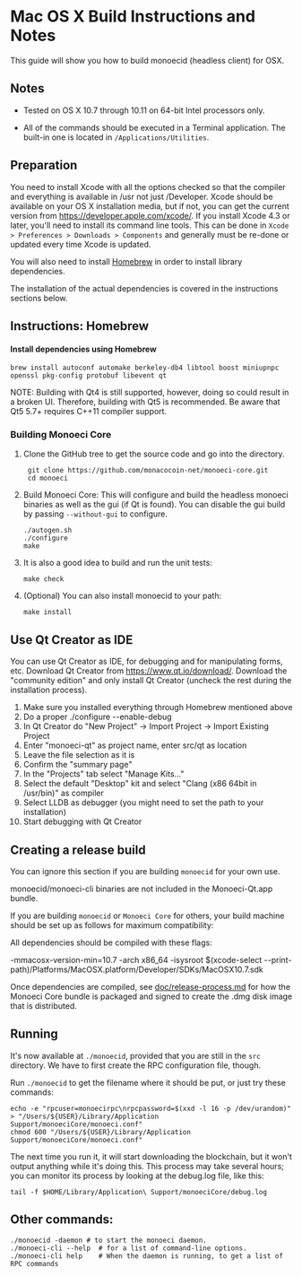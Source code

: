 Mac OS X Build Instructions and Notes
====================================
This guide will show you how to build monoecid (headless client) for OSX.

Notes
-----

* Tested on OS X 10.7 through 10.11 on 64-bit Intel processors only.

* All of the commands should be executed in a Terminal application. The
built-in one is located in `/Applications/Utilities`.

Preparation
-----------

You need to install Xcode with all the options checked so that the compiler
and everything is available in /usr not just /Developer. Xcode should be
available on your OS X installation media, but if not, you can get the
current version from https://developer.apple.com/xcode/. If you install
Xcode 4.3 or later, you'll need to install its command line tools. This can
be done in `Xcode > Preferences > Downloads > Components` and generally must
be re-done or updated every time Xcode is updated.

You will also need to install [Homebrew](http://brew.sh) in order to install library
dependencies.

The installation of the actual dependencies is covered in the instructions
sections below.

Instructions: Homebrew
----------------------

#### Install dependencies using Homebrew

    brew install autoconf automake berkeley-db4 libtool boost miniupnpc openssl pkg-config protobuf libevent qt

NOTE: Building with Qt4 is still supported, however, doing so could result in a broken UI. Therefore, building with Qt5 is recommended. Be aware that Qt5 5.7+ requires C++11 compiler support.

### Building Monoeci Core

1. Clone the GitHub tree to get the source code and go into the directory.

        git clone https://github.com/monacocoin-net/monoeci-core.git
        cd monoeci

2.  Build Monoeci Core:
    This will configure and build the headless monoeci binaries as well as the gui (if Qt is found).
    You can disable the gui build by passing `--without-gui` to configure.

        ./autogen.sh
        ./configure
        make

3.  It is also a good idea to build and run the unit tests:

        make check

4.  (Optional) You can also install monoecid to your path:

        make install

Use Qt Creator as IDE
------------------------
You can use Qt Creator as IDE, for debugging and for manipulating forms, etc.
Download Qt Creator from https://www.qt.io/download/. Download the "community edition" and only install Qt Creator (uncheck the rest during the installation process).

1. Make sure you installed everything through Homebrew mentioned above
2. Do a proper ./configure --enable-debug
3. In Qt Creator do "New Project" -> Import Project -> Import Existing Project
4. Enter "monoeci-qt" as project name, enter src/qt as location
5. Leave the file selection as it is
6. Confirm the "summary page"
7. In the "Projects" tab select "Manage Kits..."
8. Select the default "Desktop" kit and select "Clang (x86 64bit in /usr/bin)" as compiler
9. Select LLDB as debugger (you might need to set the path to your installation)
10. Start debugging with Qt Creator

Creating a release build
------------------------
You can ignore this section if you are building `monoecid` for your own use.

monoecid/monoeci-cli binaries are not included in the Monoeci-Qt.app bundle.

If you are building `monoecid` or `Monoeci Core` for others, your build machine should be set up
as follows for maximum compatibility:

All dependencies should be compiled with these flags:

 -mmacosx-version-min=10.7
 -arch x86_64
 -isysroot $(xcode-select --print-path)/Platforms/MacOSX.platform/Developer/SDKs/MacOSX10.7.sdk

Once dependencies are compiled, see [doc/release-process.md](release-process.md) for how the Monoeci Core
bundle is packaged and signed to create the .dmg disk image that is distributed.

Running
-------

It's now available at `./monoecid`, provided that you are still in the `src`
directory. We have to first create the RPC configuration file, though.

Run `./monoecid` to get the filename where it should be put, or just try these
commands:

    echo -e "rpcuser=monoecirpc\nrpcpassword=$(xxd -l 16 -p /dev/urandom)" > "/Users/${USER}/Library/Application Support/monoeciCore/monoeci.conf"
    chmod 600 "/Users/${USER}/Library/Application Support/monoeciCore/monoeci.conf"

The next time you run it, it will start downloading the blockchain, but it won't
output anything while it's doing this. This process may take several hours;
you can monitor its process by looking at the debug.log file, like this:

    tail -f $HOME/Library/Application\ Support/monoeciCore/debug.log

Other commands:
-------

    ./monoecid -daemon # to start the monoeci daemon.
    ./monoeci-cli --help  # for a list of command-line options.
    ./monoeci-cli help    # When the daemon is running, to get a list of RPC commands
